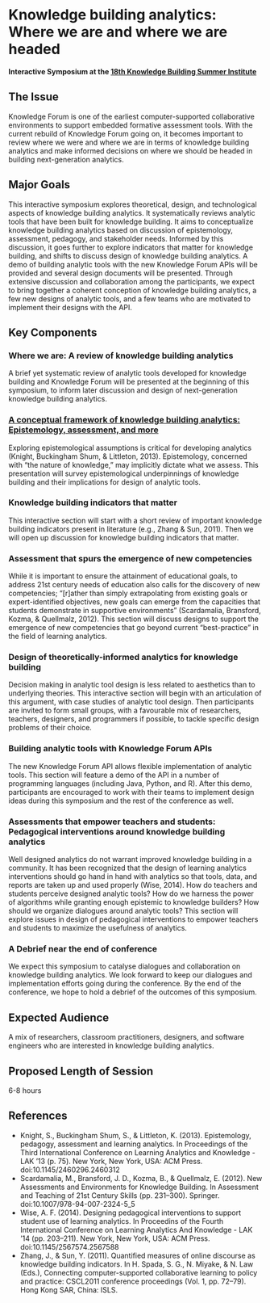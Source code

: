 Knowledge building analytics: Where we are and where we are headed================================__Interactive Symposium at the [18th Knowledge Building Summer Institute](http://ikit.org/summerinstitute2014/)__The Issue---------Knowledge Forum is one of the earliest computer-supported collaborative environments to support embedded formative assessment tools. With the current rebuild of Knowledge Forum going on, it becomes important to review where we were and where we are in terms of knowledge building analytics and make informed decisions on where we should be headed in building next-generation analytics.Major Goals-----------This interactive symposium explores theoretical, design, and technological aspects of knowledge building analytics. It systematically reviews analytic tools that have been built for knowledge building. It aims to conceptualize knowledge building analytics based on discussion of epistemology, assessment, pedagogy, and stakeholder needs. Informed by this discussion, it goes further to explore indicators that matter for knowledge building, and shifts to discuss design of knowledge building analytics. A demo of building analytic tools with the new Knowledge Forum APIs will be provided and several design documents will be presented. Through extensive discussion and collaboration among the participants, we expect to bring together a coherent conception of knowledge building analytics, a few new designs of analytic tools, and a few teams who are motivated to implement their designs with the API.Key Components--------------### Where we are: A review of knowledge building analyticsA brief yet systematic review of analytic tools developed for knowledge building and Knowledge Forum will be presented at the beginning of this symposium, to inform later discussion and design of next-generation knowledge building analytics.### [A conceptual framework of knowledge building analytics: Epistemology, assessment, and more](pages/conceptual.md)Exploring epistemological assumptions is critical for developing analytics (Knight, Buckingham Shum, & Littleton, 2013). Epistemology, concerned with “the nature of knowledge,” may implicitly dictate what we assess. This presentation will survey epistemological underpinnings of knowledge building and their implications for design of analytic tools.### Knowledge building indicators that matterThis interactive section will start with a short review of important knowledge building indicators present in literature (e.g., Zhang & Sun, 2011). Then we will open up discussion for knowledge building indicators that matter.### Assessment that spurs the emergence of new competenciesWhile it is important to ensure the attainment of educational goals, to address 21st century needs of education also calls for the discovery of new competencies; “[r]ather than simply extrapolating from existing goals or expert-identified objectives, new goals can emerge from the capacities that students demonstrate in supportive environments” (Scardamalia, Bransford, Kozma, & Quellmalz, 2012). This section will discuss designs to support the emergence of new competencies that go beyond current “best-practice” in the field of learning analytics.### Design of theoretically-informed analytics for knowledge buildingDecision making in analytic tool design is less related to aesthetics than to underlying theories. This interactive section will begin with an articulation of this argument, with case studies of analytic tool design. Then participants are invited to form small groups, with a favourable mix of researchers, teachers, designers, and programmers if possible, to tackle specific design problems of their choice.### Building analytic tools with Knowledge Forum APIsThe new Knowledge Forum API allows flexible implementation of analytic tools. This section will feature a demo of the API in a number of programming languages (including Java, Python, and R). After this demo, participants are encouraged to work with their teams to implement design ideas during this symposium and the rest of the conference as well.### Assessments that empower teachers and students: Pedagogical interventions around knowledge building analyticsWell designed analytics do not warrant improved knowledge building in a community. It has been recognized that the design of learning analytics interventions should go hand in hand with analytics so that tools, data, and reports are taken up and used properly (Wise, 2014). How do teachers and students perceive designed analytic tools? How do we harness the power of algorithms while granting enough epistemic to knowledge builders? How should we organize dialogues around analytic tools? This section will explore issues in design of pedagogical interventions to empower teachers and students to maximize the usefulness of analytics.### A Debrief near the end of conferenceWe expect this symposium to catalyse dialogues and collaboration on knowledge building analytics. We look forward to keep our dialogues and implementation efforts going during the conference. By the end of the conference, we hope to hold a debrief of the outcomes of this symposium.Expected Audience-----------------A mix of researchers, classroom practitioners, designers, and software engineers who are interested in knowledge building analytics.Proposed Length of Session--------------------------6-8 hoursReferences----------- Knight, S., Buckingham Shum, S., & Littleton, K. (2013). Epistemology, pedagogy, assessment and learning analytics. In Proceedings of the Third International Conference on Learning Analytics and Knowledge - LAK ’13 (p. 75). New York, New York, USA: ACM Press. doi:10.1145/2460296.2460312- Scardamalia, M., Bransford, J. D., Kozma, B., & Quellmalz, E. (2012). New Assessments and Environments for Knowledge Building. In Assessment and Teaching of 21st Century Skills (pp. 231–300). Springer. doi:10.1007/978-94-007-2324-5_5- Wise, A. F. (2014). Designing pedagogical interventions to support student use of learning analytics. In Proceedins of the Fourth International Conference on Learning Analytics And Knowledge - LAK ’14 (pp. 203–211). New York, New York, USA: ACM Press. doi:10.1145/2567574.2567588- Zhang, J., & Sun, Y. (2011). Quantified measures of online discourse as knowledge building indicators. In H. Spada, S. G., N. Miyake, & N. Law (Eds.), Connecting computer-supported collaborative learning to policy and practice: CSCL2011 conference proceedings (Vol. 1, pp. 72–79). Hong Kong SAR, China: ISLS.
